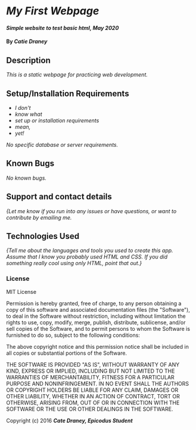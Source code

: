 # _My First Webpage_

#### _Simple website to test basic html, May 2020_

#### By _**Catie Draney**_

## Description

_This is a static webpage for practicing web development._

## Setup/Installation Requirements

* _I don't_
* _know what_
* _set up or installation requirements_
* _mean,_
* _yet!_

_No specific database or server requirements._

## Known Bugs

_No known bugs._

## Support and contact details

_{Let me know if you run into any issues or have questions, or want to contribute by emailing me._

## Technologies Used

_{Tell me about the languages and tools you used to create this app. Assume that I know you probably used HTML and CSS. If you did something really cool using only HTML, point that out.}_

### License

MIT License

Permission is hereby granted, free of charge, to any person obtaining a copy
of this software and associated documentation files (the "Software"), to deal
in the Software without restriction, including without limitation the rights
to use, copy, modify, merge, publish, distribute, sublicense, and/or sell
copies of the Software, and to permit persons to whom the Software is
furnished to do so, subject to the following conditions:

The above copyright notice and this permission notice shall be included in all
copies or substantial portions of the Software.

THE SOFTWARE IS PROVIDED "AS IS", WITHOUT WARRANTY OF ANY KIND, EXPRESS OR
IMPLIED, INCLUDING BUT NOT LIMITED TO THE WARRANTIES OF MERCHANTABILITY,
FITNESS FOR A PARTICULAR PURPOSE AND NONINFRINGEMENT. IN NO EVENT SHALL THE
AUTHORS OR COPYRIGHT HOLDERS BE LIABLE FOR ANY CLAIM, DAMAGES OR OTHER
LIABILITY, WHETHER IN AN ACTION OF CONTRACT, TORT OR OTHERWISE, ARISING FROM,
OUT OF OR IN CONNECTION WITH THE SOFTWARE OR THE USE OR OTHER DEALINGS IN THE
SOFTWARE.

Copyright (c) 2016 **_Cate Draney, Epicodus Student_**